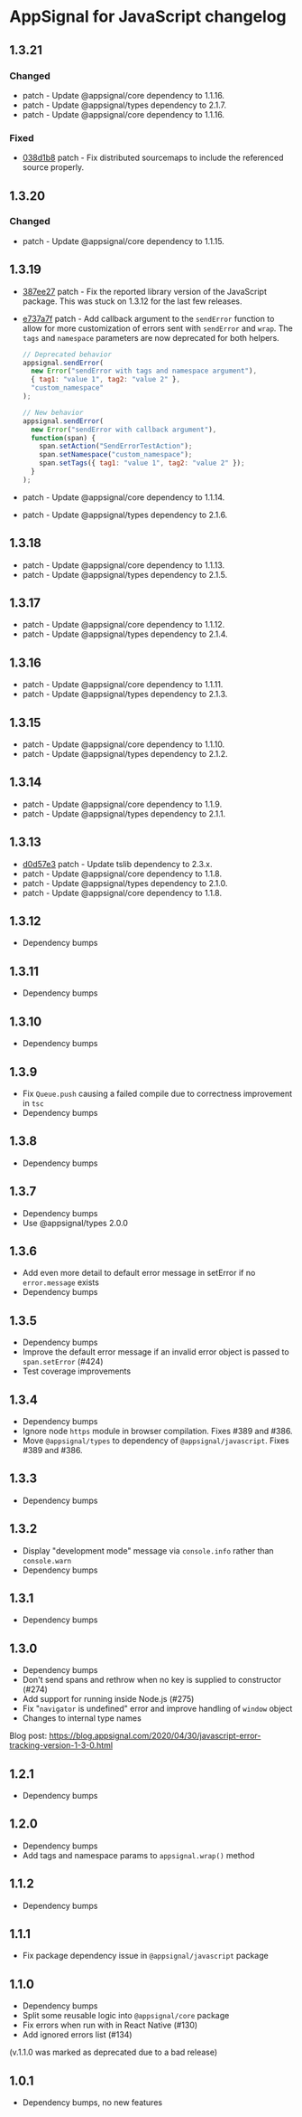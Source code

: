 # AppSignal for JavaScript changelog

## 1.3.21

### Changed

- patch - Update @appsignal/core dependency to 1.1.16.
- patch - Update @appsignal/types dependency to 2.1.7.
- patch - Update @appsignal/core dependency to 1.1.16.

### Fixed

- [038d1b8](https://github.com/appsignal/appsignal-javascript/commit/038d1b8beb4042b2610ee3db1c6b3bdb3c9e881f) patch - Fix distributed sourcemaps to include the referenced source properly.

## 1.3.20

### Changed

- patch - Update @appsignal/core dependency to 1.1.15.

## 1.3.19

- [387ee27](https://github.com/appsignal/appsignal-javascript/commit/387ee2711554b5e701be37a9b70d9c01861b6ef5) patch - Fix the reported library version of the JavaScript package. This was stuck on 1.3.12 for the last few releases.
- [e737a7f](https://github.com/appsignal/appsignal-javascript/commit/e737a7f8ca15cbe3577a7209e641b43610f0f68b) patch - Add callback argument to the `sendError` function to allow for more customization of errors sent with `sendError` and `wrap`. The `tags` and `namespace` parameters are now deprecated for both helpers.
  
  ```js
  // Deprecated behavior
  appsignal.sendError(
    new Error("sendError with tags and namespace argument"),
    { tag1: "value 1", tag2: "value 2" },
    "custom_namespace"
  );
  
  // New behavior
  appsignal.sendError(
    new Error("sendError with callback argument"),
    function(span) {
      span.setAction("SendErrorTestAction");
      span.setNamespace("custom_namespace");
      span.setTags({ tag1: "value 1", tag2: "value 2" });
    }
  );
  ```
- patch - Update @appsignal/core dependency to 1.1.14.
- patch - Update @appsignal/types dependency to 2.1.6.

## 1.3.18

- patch - Update @appsignal/core dependency to 1.1.13.
- patch - Update @appsignal/types dependency to 2.1.5.

## 1.3.17

- patch - Update @appsignal/core dependency to 1.1.12.
- patch - Update @appsignal/types dependency to 2.1.4.

## 1.3.16

- patch - Update @appsignal/core dependency to 1.1.11.
- patch - Update @appsignal/types dependency to 2.1.3.

## 1.3.15

- patch - Update @appsignal/core dependency to 1.1.10.
- patch - Update @appsignal/types dependency to 2.1.2.

## 1.3.14

- patch - Update @appsignal/core dependency to 1.1.9.
- patch - Update @appsignal/types dependency to 2.1.1.

## 1.3.13

- [d0d57e3](https://github.com/appsignal/appsignal-javascript/commit/d0d57e3b6cb559939fb40d3eb83760fdbc8bbad6) patch - Update tslib dependency to 2.3.x.
- patch - Update @appsignal/core dependency to 1.1.8.
- patch - Update @appsignal/types dependency to 2.1.0.
- patch - Update @appsignal/core dependency to 1.1.8.

## 1.3.12
- Dependency bumps

## 1.3.11
- Dependency bumps

## 1.3.10
- Dependency bumps

## 1.3.9
- Fix `Queue.push` causing a failed compile due to correctness improvement in `tsc`
- Dependency bumps

## 1.3.8
- Dependency bumps

## 1.3.7
- Dependency bumps
- Use @appsignal/types 2.0.0

## 1.3.6
- Add even more detail to default error message in setError if no `error.message` exists
- Dependency bumps

## 1.3.5
- Dependency bumps
- Improve the default error message if an invalid error object is passed to `span.setError` (#424)
- Test coverage improvements

## 1.3.4
- Dependency bumps
- Ignore node `https` module in browser compilation. Fixes #389 and #386.
- Move `@appsignal/types` to dependency of `@appsignal/javascript`. Fixes #389 and #386.

## 1.3.3
- Dependency bumps

## 1.3.2
- Display "development mode" message via `console.info` rather than `console.warn`
- Dependency bumps

## 1.3.1
- Dependency bumps

## 1.3.0
- Dependency bumps
- Don't send spans and rethrow when no key is supplied to constructor (#274)
- Add support for running inside Node.js (#275)
- Fix "`navigator` is undefined" error and improve handling of `window` object
- Changes to internal type names

Blog post: https://blog.appsignal.com/2020/04/30/javascript-error-tracking-version-1-3-0.html

## 1.2.1
- Dependency bumps

## 1.2.0
- Dependency bumps
- Add tags and namespace params to `appsignal.wrap()` method 

## 1.1.2
- Dependency bumps

## 1.1.1
- Fix package dependency issue in `@appsignal/javascript` package

## 1.1.0
- Dependency bumps
- Split some reusable logic into `@appsignal/core` package
- Fix errors when run with in React Native (#130)
- Add ignored errors list (#134)

(v.1.1.0 was marked as deprecated due to a bad release)

## 1.0.1
- Dependency bumps, no new features
